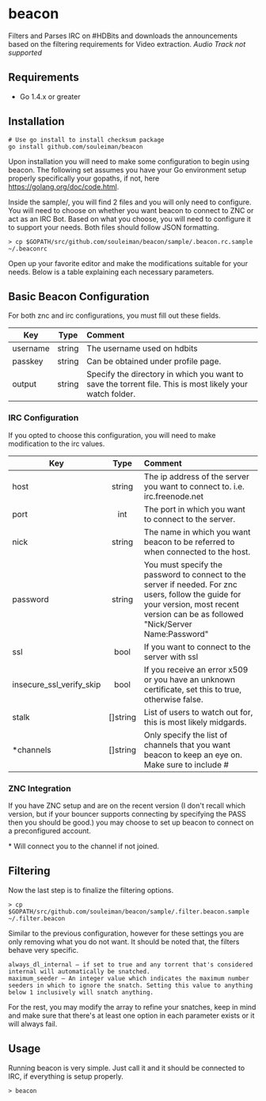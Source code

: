beacon
=========
Filters and Parses IRC on #HDBits and downloads the announcements based on the filtering requirements for Video extraction. *Audio Track not supported*

Requirements
------------
* Go 1.4.x or greater

## Installation
    # Use go install to install checksum package
    go install github.com/souleiman/beacon

Upon installation you will need to make some configuration to begin using beacon. The following set assumes you have your Go environment setup properly specifically your gopaths, if not, here https://golang.org/doc/code.html. 

Inside the sample/, you will find 2 files and you will only need to configure. You will need to choose on whether you want beacon to connect to ZNC or act as an IRC Bot. Based on what you choose, you will need to configure it to support your needs. Both files should follow JSON formatting.

    > cp $GOPATH/src/github.com/souleiman/beacon/sample/.beacon.rc.sample ~/.beaconrc

Open up your favorite editor and make the modifications suitable for your needs. Below is a table explaining each necessary parameters. 

## Basic Beacon Configuration
For both znc and irc configurations, you must fill out these fields.

Key | Type | Comment |
-----|:---------:|:------|
username|string| The username used on hdbits
passkey|string| Can be obtained under profile page.
output|string| Specify the directory in which you want to save the torrent file. This is most likely your watch folder.

### IRC Configuration
If you opted to choose this configuration, you will need to make modification to the irc values.

Key | Type | Comment |
-----|:---------:|:------|
host|string| The ip address of the server you want to connect to. i.e. irc.freenode.net
port|int| The port in which you want to connect to the server.
nick|string| The name in which you want beacon to be referred to when connected to the host.
password|string| You must specify the password to connect to the server if needed. For znc users, follow the guide for your version, most recent version can be as followed "Nick/Server Name:Password"
ssl|bool| If you want to connect to the server with ssl
insecure_ssl_verify_skip|bool| If you receive an error x509 or you have an unknown certificate, set this to true, otherwise false.
stalk|[]string| List of users to watch out for, this is most likely midgards.
*channels|[]string| Only specify the list of channels that you want beacon to keep an eye on. Make sure to include #


### ZNC Integration
If you have ZNC setup and are on the recent version (I don't recall which version, but if your bouncer supports connecting by specifying the PASS then you should be good.) you may choose to set up beacon to connect on a preconfigured account.



\* Will connect you to the channel if not joined.

## Filtering
Now the last step is to finalize the filtering options.

    > cp $GOPATH/src/github.com/souleiman/beacon/sample/.filter.beacon.sample ~/.filter.beacon

Similar to the previous configuration, however for these settings you are only removing what you do not want. It should be noted that, the filters behave very specific.

    always_dl_internal — if set to true and any torrent that's considered internal will automatically be snatched.
    maximum_seeder — An integer value which indicates the maximum number seeders in which to ignore the snatch. Setting this value to anything below 1 inclusively will snatch anything.
    
For the rest, you may modify the array to refine your snatches, keep in mind and make sure that there's at least one option in each parameter exists or it will always fail.

Usage
-------

Running beacon is very simple. Just call it and it should be connected to IRC, if everything is setup properly.

    > beacon
